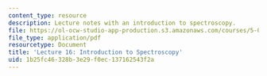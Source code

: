 ```yaml
---
content_type: resource
description: Lecture notes with an introduction to spectroscopy.
file: https://ol-ocw-studio-app-production.s3.amazonaws.com/courses/5-04-principles-of-inorganic-chemistry-ii-fall-2008/1b25fc46328b3e29f0ec137162543f2a_lecture_16.pdf
file_type: application/pdf
resourcetype: Document
title: 'Lecture 16: Introduction to Spectroscopy'
uid: 1b25fc46-328b-3e29-f0ec-137162543f2a
---
```

